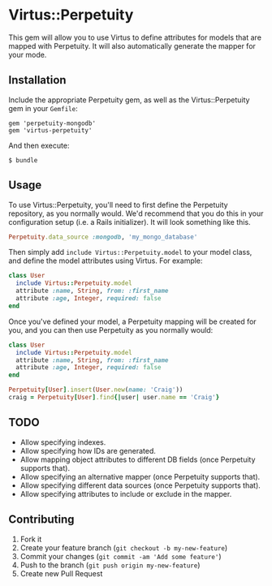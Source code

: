 # Virtus::Perpetuity

This gem will allow you to use Virtus to define attributes for models that are mapped with Perpetuity.
It will also automatically generate the mapper for your mode.


## Installation

Include the appropriate Perpetuity gem, as well as the Virtus::Perpetuity gem in your `Gemfile`:

    gem 'perpetuity-mongodb'
    gem 'virtus-perpetuity'

And then execute:

    $ bundle


## Usage

To use Virtus::Perpetuity, you'll need to first define the Perpetuity repository, as you normally would.
We'd recommend that you do this in your configuration setup (i.e. a Rails initializer).
It will look something like this.

```ruby
Perpetuity.data_source :mongodb, 'my_mongo_database'
```

Then simply add `include Virtus::Perpetuity.model` to your model class, and define the model attributes using Virtus.
For example:

```ruby
class User
  include Virtus::Perpetuity.model
  attribute :name, String, from: :first_name
  attribute :age, Integer, required: false
end
```

Once you've defined your model, a Perpetuity mapping will be created for you, and you can then use Perpetuity as you normally would:

```ruby
class User
  include Virtus::Perpetuity.model
  attribute :name, String, from: :first_name
  attribute :age, Integer, required: false
end

Perpetuity[User].insert(User.new(name: 'Craig'))
craig = Perpetuity[User].find{|user| user.name == 'Craig'}
```


## TODO

* Allow specifying indexes.
* Allow specifying how IDs are generated.
* Allow mapping object attributes to different DB fields (once Perpetuity supports that).
* Allow specifying an alternative mapper (once Perpetuity supports that).
* Allow specifying different data sources (once Perpetuity supports that).
* Allow specifying attributes to include or exclude in the mapper.


## Contributing

1. Fork it
2. Create your feature branch (`git checkout -b my-new-feature`)
3. Commit your changes (`git commit -am 'Add some feature'`)
4. Push to the branch (`git push origin my-new-feature`)
5. Create new Pull Request
